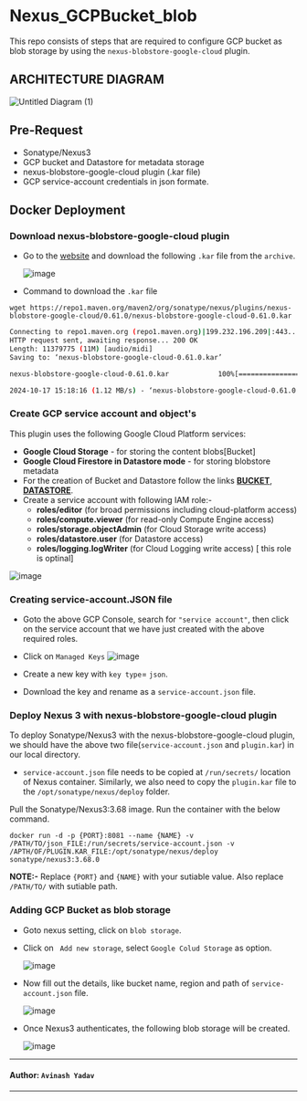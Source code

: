 # Nexus_GCPBucket_blob
This repo consists of steps that are required to configure GCP bucket as blob storage by using the `nexus-blobstore-google-cloud` plugin.


## ARCHITECTURE DIAGRAM

![Untitled Diagram (1)](https://github.com/user-attachments/assets/b57f380e-c39f-4aa3-91b2-aafc038f1ac9)

## Pre-Request
- Sonatype/Nexus3
- GCP bucket and Datastore for metadata storage
- nexus-blobstore-google-cloud plugin (.kar file)
- GCP service-account credentials in json formate.

## Docker Deployment

### Download nexus-blobstore-google-cloud plugin
- Go to the [website](https://search.maven.org/artifact/org.sonatype.nexus.plugins/nexus-blobstore-google-cloud) and download the following `.kar` file from the `archive`.

   ![image](https://github.com/user-attachments/assets/9404f9e7-c8dd-473e-987f-ace59a092cef)

- Command to download the `.kar` file

```shell
wget https://repo1.maven.org/maven2/org/sonatype/nexus/plugins/nexus-blobstore-google-cloud/0.61.0/nexus-blobstore-google-cloud-0.61.0.kar
```
```bash
Connecting to repo1.maven.org (repo1.maven.org)|199.232.196.209|:443... connected.
HTTP request sent, awaiting response... 200 OK
Length: 11379775 (11M) [audio/midi]
Saving to: ‘nexus-blobstore-google-cloud-0.61.0.kar’

nexus-blobstore-google-cloud-0.61.0.kar            100%[===============================================================================================================>]  10.85M  1.83MB/s    in 9.7s    

2024-10-17 15:18:16 (1.12 MB/s) - ‘nexus-blobstore-google-cloud-0.61.0.kar’ saved [11379775/11379775]

```
### Create GCP service account and object's
This plugin uses the following Google Cloud Platform services:

- **Google Cloud Storage** - for storing the content blobs[Bucket]
- **Google Cloud Firestore in Datastore mode** - for storing blobstore metadata
- For the creation of Bucket and Datastore follow the links [**BUCKET**](https://cloud.google.com/storage/docs/creating-buckets#console), [**DATASTORE**]().
- Create a service account with following IAM role:-
  - **roles/editor** (for broad permissions including cloud-platform access)
  - **roles/compute.viewer** (for read-only Compute Engine access)
  - **roles/storage.objectAdmin** (for Cloud Storage write access)
  - **roles/datastore.user** (for Datastore access)
  - **roles/logging.logWriter** (for Cloud Logging write access) [ this role is optinal]

![image](https://github.com/user-attachments/assets/24db1145-05cb-4355-8871-f45b1eff3bc3)

### Creating service-account.JSON file
- Goto the above GCP Console, search for `"service account"`, then click on the service account that we have just created with the above required roles.
- Click on `Managed Keys`
  ![image](https://github.com/user-attachments/assets/6f8e8737-6c1a-49af-953e-fa6e50887b29)

- Create a new key with `key type`= `json`.
- Download the key and rename as a `service-account.json` file.
### Deploy Nexus 3 with nexus-blobstore-google-cloud plugin

To deploy Sonatype/Nexus3 with the nexus-blobstore-google-cloud plugin, we should have the above two file(`service-account.json` and `plugin.kar`) in our local directory.

- `service-account.json` file needs to be copied at `/run/secrets/` location of Nexus container. Similarly, we also need to copy the `plugin.kar` file to the `/opt/sonatype/nexus/deploy` folder.

Pull the Sonatype/Nexus3:3.68 image.
Run the container with the below command.

```docker
docker run -d -p {PORT}:8081 --name {NAME} -v /PATH/TO/json_FILE:/run/secrets/service-account.json -v /APTH/OF/PLUGIN.KAR_FILE:/opt/sonatype/nexus/deploy sonatype/nexus3:3.68.0
```
**NOTE:-** Replace `{PORT}` and `{NAME}` with your sutiable value. Also replace `/PATH/TO/` with sutiable path.

### Adding GCP Bucket as blob storage
- Goto nexus setting, click on `blob storage`.
- Click on ` Add new storage`, select `Google Colud Storage` as option.

  ![image](https://github.com/user-attachments/assets/f06acc5f-37af-49e0-8ce7-10b9fd7ec45f)

- Now fill out the details, like bucket name, region and path of ``service-account.json`` file.

  ![image](https://github.com/user-attachments/assets/08eb5ccd-2e11-41fa-ab4c-5a5118b57660)

- Once Nexus3 authenticates, the following blob storage will be created.

  ![image](https://github.com/user-attachments/assets/76313470-f772-4776-a7e8-86f4a86ea4bc)


-------------------------------------------------------------------------------------------------------------------------------------------------------------------------------------------
#### Author: `Avinash Yadav`

---------------------------------------------------------------------------------------------------------------------------------------------------------------------------------------------

